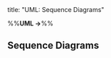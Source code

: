 <frontmatter>
title: "UML: Sequence Diagrams"
</frontmatter>

<link rel="stylesheet" href="{{baseUrl}}/css/textbook.css">

<div class="website-content">

%%**UML →**%%

## Sequence Diagrams

<div id="main">

<include src="introduction/embed.md" boilerplate  />
<include src="basic/embed.md" boilerplate  />
<include src="objectCreation/embed.md" boilerplate  />
<include src="objectDeletion/embed.md" boilerplate  />
<include src="loops/embed.md" boilerplate  />
<include src="selfInvocation/embed.md" boilerplate  />
<include src="alternativePaths/embed.md" boilerplate  />
<include src="optionalPaths/embed.md" boilerplate  />
<include src="parallelPaths/embed.md" boilerplate  />
<include src="referenceFrames/embed.md" boilerplate  />
<include src="minimalNotation/embed.md" boilerplate  />

</div>

</div>
